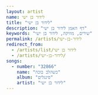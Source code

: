 ```yaml
---
layout: artist
name: לידור בן ישי
title: "לידור בן ישי"
description: "דף האמן לידור בן ישי"
keywords: "שירים, מוזיקה, לידור בן ישי"
permalink: /artists/לידור-בן-ישי
redirect_from:
  - /artists/list/לידור בן ישי
  - /artists/לידור-בן-ישי/
songs:
  - number: "32866"
    name: "כשהלב בוכה"
    album: "סינגלים"
    artist: "לידור בן ישי"
---
```

